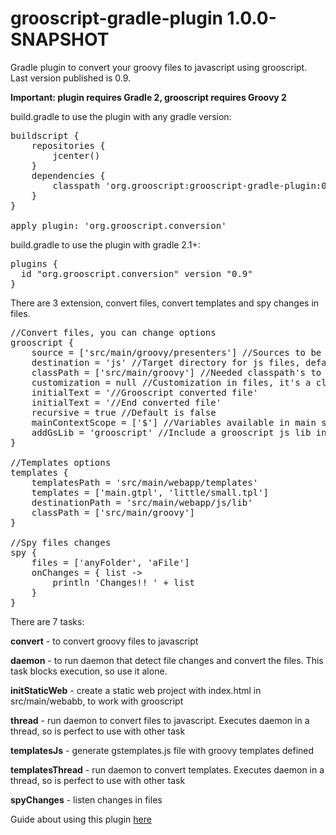 grooscript-gradle-plugin 1.0.0-SNAPSHOT
===

Gradle plugin to convert your groovy files to javascript using grooscript. Last version published is 0.9.

__Important: plugin requires Gradle 2, grooscript requires Groovy 2__

build.gradle to use the plugin with any gradle version:

<pre>
buildscript {
    repositories {
        jcenter()
    }
    dependencies {
        classpath 'org.grooscript:grooscript-gradle-plugin:0.9'
    }
}

apply plugin: 'org.grooscript.conversion'
</pre>

build.gradle to use the plugin with gradle 2.1+:

<pre>
plugins {
  id "org.grooscript.conversion" version "0.9"
}
</pre>

There are 3 extension, convert files, convert templates and spy changes in files.

<pre>
//Convert files, you can change options
grooscript {
    source = ['src/main/groovy/presenters'] //Sources to be converted(List<String>), default is ['src/main/groovy']
    destination = 'js' //Target directory for js files, default is 'src/main/webapp/js/app'
    classPath = ['src/main/groovy'] //Needed classpath's to compile source files(List<String>), default is ['src/main/groovy']
    customization = null //Customization in files, it's a closure, as for example { -> ast(groovy.transform.TypeChecked) }
    initialText = '//Grooscript converted file'
    initialText = '//End converted file'
    recursive = true //Default is false
    mainContextScope = ['$'] //Variables available in main scope (List<String>), default is null
    addGsLib = 'grooscript' //Include a grooscript js lib in the result, default is null
}

//Templates options
templates {
    templatesPath = 'src/main/webapp/templates'
    templates = ['main.gtpl', 'little/small.tpl']
    destinationPath = 'src/main/webapp/js/lib'
    classPath = ['src/main/groovy']
}

//Spy files changes
spy {
    files = ['anyFolder', 'aFile']
    onChanges = { list ->
        println 'Changes!! ' + list
    }
}
</pre>

There are 7 tasks:

__convert__ - to convert groovy files to javascript

__daemon__ - to run daemon that detect file changes and convert the files. This task blocks execution, so use it alone.

__initStaticWeb__ - create a static web project with index.html in src/main/webabb, to work with grooscript

__thread__ - run daemon to convert files to javascript. Executes daemon in a thread, so is perfect to use with other task

__templatesJs__ - generate gstemplates.js file with groovy templates defined

__templatesThread__ - run daemon to convert templates. Executes daemon in a thread, so is perfect to use with other task

__spyChanges__ - listen changes in files

Guide about using this plugin [here](http://grooscript.org/starting_gradle.html)